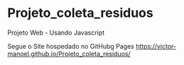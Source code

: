 # Projeto_coleta_residuos
 Projeto Web - Usando Javascript

Segue o Site hospedado no GitHubg Pages
https://victor-manoel.github.io/Projeto_coleta_residuos/

